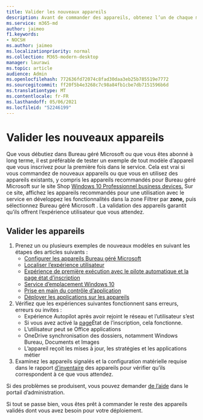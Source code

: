 ```yaml
---
title: Valider les nouveaux appareils
description: Avant de commander des appareils, obtenez l’un de chaque modèle et testez-le.
ms.service: m365-md
author: jaimeo
f1.keywords:
- NOCSH
ms.author: jaimeo
ms.localizationpriority: normal
ms.collection: M365-modern-desktop
manager: laurawi
ms.topic: article
audience: Admin
ms.openlocfilehash: 772636fd72074c8fad30daa3eb25b785519e7772
ms.sourcegitcommit: ff20f5b4e3268c7c98a84fb1cbe7db7151596b6d
ms.translationtype: MT
ms.contentlocale: fr-FR
ms.lasthandoff: 05/06/2021
ms.locfileid: "52246199"
---
```

# <a name="validate-new-devices"></a>Valider les nouveaux appareils

Que vous débutiez dans Bureau géré Microsoft ou que vous êtes abonné à long terme, il est préférable de tester un exemple de tout modèle d’appareil que vous inscrivez pour la première fois dans le service. Cela est vrai si vous commandez de nouveaux appareils ou que vous en utilisez des appareils existants, y compris les appareils recommandés pour Bureau géré Microsoft sur le site Shop [Windows 10 Professionnel business devices.](https://www.microsoft.com/windowsforbusiness/view-all-devices) Sur ce site, affichez les appareils recommandés  pour une  utilisation avec le service en développez les fonctionnalités dans la zone Filtrer par **zone,** puis sélectionnez Bureau géré Microsoft . La validation des appareils garantit qu’ils offrent l’expérience utilisateur que vous attendez.

## <a name="validate-devices"></a>Valider les appareils

1. Prenez un ou plusieurs exemples de nouveaux modèles en suivant les étapes des articles suivants :
    - [Configurer les appareils Bureau géré Microsoft](set-up-devices.md)
    - [Localiser l’expérience utilisateur](localization.md)
    - [Expérience de première exécution avec le pilote automatique et la page état d’inscription](esp-first-run.md)
    - [Service d’emplacement Windows 10](device-location.md)
    - [Prise en main du contrôle d’application](get-started-app-control.md)
    - [Déployer les applications sur les appareils](deploy-apps.md)
2. Vérifiez que les expériences suivantes fonctionnent sans erreurs, erreurs ou invites :
    - Expérience Autopilot après avoir rejoint le réseau et l’utilisateur s’est
    - Si vous avez activé la [page](esp-first-run.md)État de l’inscription, cela fonctionne.
    - L’utilisateur peut se Office applications
    - OneDrive synchronisation des dossiers, notamment Windows Bureau, Documents et Images
    - L’appareil reçoit les mises à jour, les stratégies et les applications métier
3. Examinez les appareils signalés et la configuration matérielle requise dans le rapport [d’inventaire](../working-with-managed-desktop/device-inventory-report.md) des appareils pour vérifier qu’ils correspondent à ce que vous attendez.

Si des problèmes se produisent, vous pouvez demander [de l’aide](../working-with-managed-desktop/admin-support.md) dans le portail d’administration.

Si tout se passe bien, vous êtes prêt à commander le reste des appareils validés dont vous avez besoin pour votre déploiement.